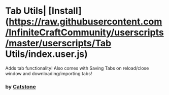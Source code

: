 # Tab Utils| [Install](https://raw.githubusercontent.com/InfiniteCraftCommunity/userscripts/master/userscripts/Tab Utils/index.user.js)

Adds tab functionality! Also comes with Saving Tabs on reload/close window and downloading/importing tabs!

### by [Catstone](https://github.com/RedCatstone)
